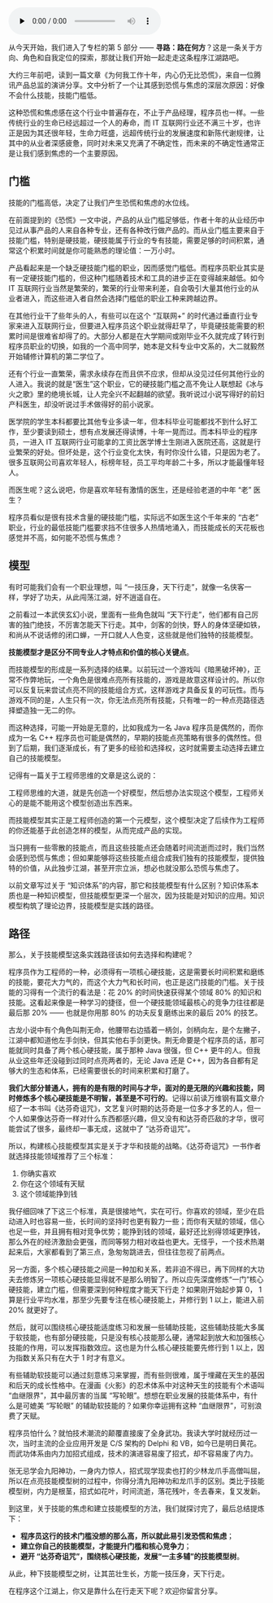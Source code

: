 <audio id="audio" title="54 | 侠客行：一技压身，天下行走" controls="" preload="none"><source id="mp3" src="https://static001.geekbang.org/resource/audio/d8/15/d859f61b2bbda1ede0f1e4e7b1db8215.mp3"></audio>

从今天开始，我们进入了专栏的第 5 部分 —— **寻路：路在何方**？这是一条关于方向、角色和自我定位的探索，那就让我们开始一起走走这条程序江湖路吧。

大约三年前吧，读到一篇文章《为何我工作十年，内心仍无比恐慌》，来自一位腾讯产品总监的演讲分享。文中分析了一个让其感到恐慌与焦虑的深层次原因：好像不会什么技能，技能门槛低。

这种恐慌和焦虑感在这个行业中普遍存在，不止于产品经理，程序员也一样。一些传统行业的生命已经远超过一个人的寿命，而 IT 互联网行业还不满三十岁，也许正是因为其还很年轻，生命力旺盛，远超传统行业的发展速度和新陈代谢规律，让其中的从业者深感疲惫，同时对未来又充满了不确定性，而未来的不确定性通常正是让我们感到焦虑的一个主要原因。

## 门槛

技能的门槛高低，决定了让我们产生恐慌和焦虑的水位线。

在前面提到的《恐慌》一文中说，产品的从业门槛足够低，作者十年的从业经历中见过从事产品的人来自各种专业，还有各种改行做产品的。而从业门槛主要来自于技能门槛，特别是硬技能，硬技能属于行业的专有技能，需要足够的时间积累，通常这个积累时间就是你可能熟悉的理论值：一万小时。

产品看起来是一个缺乏硬技能门槛的职业，因而感觉门槛低。而程序员职业其实是有一定硬技能门槛的，但这种门槛随着技术和工具的进步正在变得越来越低。如今 IT 互联网行业当然是繁荣的，繁荣的行业带来利差，自会吸引大量其他行业的从业者进入，而这些进入者自然会选择门槛低的职业工种来跨越边界。

在其他行业干了些年头的人，有些可以在这个 “互联网+” 的时代通过垂直行业专家来进入互联网行业，但要进入程序员这个职业就得赶早了，毕竟硬技能需要的积累时间是很难省却得了的。大部分人都是在大学期间或刚毕业不久就完成了转行到程序员职业的切换，如我的一个高中同学，她本是文科专业中文系的，大二就毅然开始辅修计算机的第二学位了。

还有个行业一直繁荣，需求永续存在而且供不应求，但却从没见过任何其他行业的人进入。我说的就是“医生”这个职业，它的硬技能门槛之高不免让人联想起《冰与火之歌》里的绝境长城，让人完全兴不起翻越的欲望。我听说过小说写得好的前妇产科医生，却没听说过手术做得好的前小说家。

医学院的学生本科都要比其他专业多读一年，但本科毕业可能都找不到什么好工作，至少要读到硕士，想有点发展还得读博，十年一晃而过。而本科毕业的程序员，一进入 IT 互联网行业可能拿的工资比医学博士生刚进入医院还高，这就是行业繁荣的好处。但坏处是，这个行业变化太快，有时你没什么错，只是因为老了。很多互联网公司喜欢年轻人，标榜年轻，员工平均年龄二十多，所以才能最懂年轻人。

而医生呢？这么说吧，你是喜欢年轻有激情的医生，还是经验老道的中年 “老” 医生？

程序员看似是很有技术含量的硬技能门槛，实际远不如医生这个千年来的 “古老” 职业，行业的最低技能门槛要求挡不住很多人热情地涌入，而技能成长的天花板也感觉并不高，如何能不恐慌与焦虑？

## 模型

有时可能我们会有一个职业理想，叫 “一技压身，天下行走”，就像一名侠客一样，学好了功夫，从此闯荡江湖，好不逍遥自在。

之前看过一本武侠玄幻小说，里面有一些角色就叫 “天下行走”，他们都有自己厉害的独门绝技，不厉害怎能天下行走。其中，剑客的剑快，野人的身体坚硬如铁，和尚从不说话修的闭口蝉，一开口就人人色变，这些就是他们独特的技能模型。

**技能模型才是区分不同专业人才特点和价值的核心关键点**。

而技能模型的形成是一系列选择的结果。以前玩过一个游戏叫《暗黑破坏神》，正常不作弊地玩，一个角色是很难点亮所有技能的，游戏是故意这样设计的。所以你可以反复玩来尝试点亮不同的技能组合方式，这样游戏才具备反复的可玩性。而与游戏不同的是，人生只有一次，你无法点亮所有技能，只有唯一的一种点亮路径选择塑造独一无二的你。

而这种选择，可能一开始是无意的，比如我成为一名 Java 程序员是偶然的，而你成为一名 C++ 程序员也可能是偶然的，早期的技能点亮策略有很多的偶然性。但到了后期，我们逐渐成长，有了更多的经验和选择权，这时就需要主动选择去建立自己的技能模型。

记得有一篇关于工程师思维的文章是这么说的：

> 
工程师思维的大道，就是先创造一个好模型，然后想办法实现这个模型，工程师关心的是能不能用这个模型创造出东西来。


而技能模型其实正是工程师创造的第一个元模型，这个模型决定了后续作为工程师的你还能基于此创造怎样的模型，从而完成产品的实现。

当只拥有一些零散的技能点，而且这些技能点还会随着时间流逝而过时，我们当然会感到恐慌与焦虑；但如果能够将这些技能点组合成我们独有的技能模型，提供独特的价值，从此独步江湖，甚至开宗立派，想必也就没那么恐慌与焦虑了。

以前文章写过关于 “知识体系”的内容，那它和技能模型有什么区别？知识体系本质也是一种知识模型，但技能模型更深一个层次，因为技能是对知识的应用。知识模型构筑了理论边界，技能模型是实践的路径。

## 路径

那么，关于技能模型这条实践路径该如何去选择和构建呢？

程序员作为工程师的一种，必须得有一项核心硬技能，这是需要长时间积累和磨练的技能，要花大力气的，而这个大力气和长时间，也正是这门技能的门槛。关于技能的习得有一个流行的看法是：花 20% 的时间快速获得某个领域 80% 的知识和技能。这看起来像是一种学习的捷径，但一个硬技能领域最核心的竞争力往往都是最后那 20% —— 也就是你用那 80% 的功夫反复磨练出来的最后 20% 的技艺。

古龙小说中有个角色叫荆无命，他腰带右边插着一柄剑，剑柄向左，是个左撇子，江湖中都知道他左手剑快，但其实他右手剑更快。荆无命要是个程序员的话，那可能就同时具备了两个核心硬技能，属于那种 Java 很强，但 C++ 更牛的人。但我从业这些年还没碰到过同时点亮两者的，无论 Java 还是 C++，因为各自都有足够大的生态和体系，已经需要很长的时间来积累和打磨了。

**我们大部分普通人，拥有的是有限的时间与才华，面对的是无限的兴趣和技能，同时修炼多个核心硬技能是不明智，甚至是不可行的**。记得以前读万维钢有篇文章介绍了一本书叫《达芬奇诅咒》，文艺复兴时期的达芬奇是一位多才多艺的人，但一个人如果像达芬奇一样对什么东西都感兴趣，但又没有和达芬奇匹敌的才华，很可能尝试了很多，最终却一事无成，这就中了 “达芬奇诅咒”。

所以，构建核心技能模型其实是关于才华和技能的战略。《达芬奇诅咒》一书作者就选择技能领域推荐了三个标准：

1. 你确实喜欢
1. 你在这个领域有天赋
1. 这个领域能挣到钱

我仔细回味了下这三个标准，真是很接地气，实在可行。你喜欢的领域，至少在启动进入时也容易一些，长时间的坚持时也更有毅力一些；而你有天赋的领域，信心也足一些，并且拥有相对竞争优势；能挣到钱的领域，最好还比别得领域更挣钱，那么外在的经济激励会更强，而同等努力相对收益也更大。无怪乎，一个技术热潮起来后，大家都看到了第三点，急匆匆跳进去，但往往忽视了前两点。

另一方面，多个核心硬技能之间是一种加和关系，若非迫不得已，再下同样的大功夫去修炼另一项核心硬技能显得就不是那么明智了。所以应先深度修炼“一门”核心硬技能，建立门槛，但需要深到何种程度才能天下行走？如果刚开始起步算 0， 1 算是行业平均水准，那至少先要专注在核心硬技能上，并修行到 1 以上，能进入前 20% 就更好了。

然后，就可以围绕核心硬技能适度练习和发展一些辅助技能，这些辅助技能大多属于软技能，也有部分硬技能，只是没有核心技能那么硬，通常起到放大和加强核心技能的作用，可以发挥指数效应。这也是为什么核心硬技能要先修行到 1 以上，因为指数关系只有在大于 1 时才有意义。

有些辅助软技能可以通过刻意练习来掌握，而有些则很难，属于埋藏在天生的基因和后天的成长性格中。在漫画《火影》的忍术体系中对这种天生的技能有个术语叫 “血继限界”，其中最厉害的当属 “写轮眼”。想想在职业发展的技能体系中，有什么是可媲美 “写轮眼” 的辅助软技能的？如果你幸运拥有这种 “血继限界”，可别浪费了天赋。

程序员怕什么？就怕技术潮流的颠覆直接废了全身武功。我读大学时就经历过一次，当时主流的企业应用开发是 C/S 架构的 Delphi 和 VB，如今已是明日黄花。而武功体系由内力加招式组成，技术的演进容易废了招式，却不容易废了内力。

张无忌学会九阳神功，一身内力惊人，招式现学现卖也打的少林龙爪手高僧叫屈，所以在点亮技能模型树的过程中，你得分清九阳神功和龙爪手的区别。类比于技能模型树，内力是根茎，招式如花叶，时间流逝，落花残叶，冬去春来，复又发新。

到这里，关于技能的焦虑和建立技能模型的方法，我们就探讨完了，最后总结提炼下：

- **程序员这行的技术门槛没想的那么高，所以就此易引发恐慌和焦虑**；
- **建立你自己的技能模型，才能提升门槛和核心竞争力**；
- **避开 “达芬奇诅咒”，围绕核心硬技能，发展“一主多辅”的技能模型树**。

从此，种下技能模型之树，让其茁壮生长，方能一技压身，天下行走。

在程序这个江湖上，你又是靠什么在行走天下呢？欢迎你留言分享。


